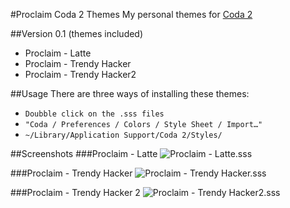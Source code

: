 #Proclaim Coda 2 Themes
My personal themes for [Coda 2](http://www.panic.com/coda/)

##Version 0.1 
(themes included)
* Proclaim - Latte
* Proclaim - Trendy Hacker
* Proclaim - Trendy Hacker2


##Usage
There are three ways of installing these themes:

* `Doubble click on the .sss files`
* `"Coda / Preferences / Colors / Style Sheet / Import…"`
* `~/Library/Application Support/Coda 2/Styles/`

##Screenshots
###Proclaim - Latte
![](https://raw.github.com/gam3ov3r/Proclaim-Coda-2-Themes/master/Screenshot-1.png "Proclaim - Latte.sss")

###Proclaim - Trendy Hacker
![](https://raw.github.com/gam3ov3r/Proclaim-Coda-2-Themes/master/Screenshot-2.png "Proclaim - Trendy Hacker.sss")

###Proclaim - Trendy Hacker 2
![](https://raw.github.com/gam3ov3r/Proclaim-Coda-2-Themes/master/Screenshot-3.png "Proclaim - Trendy Hacker2.sss")
